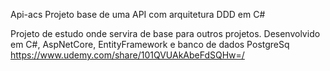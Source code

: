 Api-acs
Projeto base de uma API com arquitetura DDD em C#

Projeto de estudo onde servira de base para outros projetos. Desenvolvido em C#, AspNetCore, EntityFramework e banco de dados PostgreSq
https://www.udemy.com/share/101QVUAkAbeFdSQHw=/
